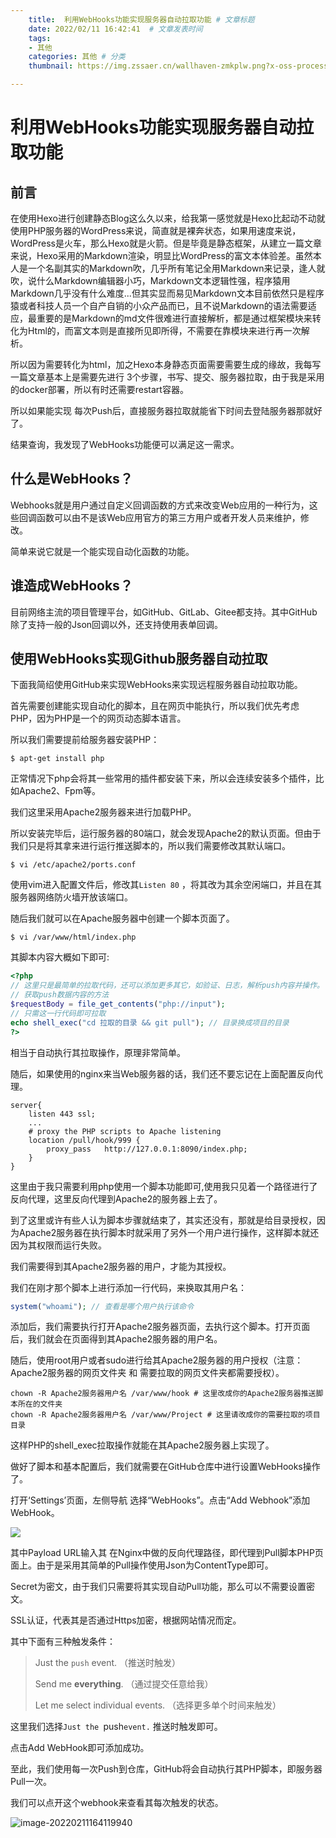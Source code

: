 ```yaml
---
    title:  利用WebHooks功能实现服务器自动拉取功能 # 文章标题  
    date: 2022/02/11 16:42:41  # 文章发表时间
    tags:
    - 其他
    categories: 其他 # 分类
    thumbnail: https://img.zssaer.cn/wallhaven-zmkplw.png?x-oss-process=style/wallpaper # 略缩图

---
```

# 利用WebHooks功能实现服务器自动拉取功能

## 前言

在使用Hexo进行创建静态Blog这么久以来，给我第一感觉就是Hexo比起动不动就使用PHP服务器的WordPress来说，简直就是裸奔状态，如果用速度来说，WordPress是火车，那么Hexo就是火箭。但是毕竟是静态框架，从建立一篇文章来说，Hexo采用的Markdown渲染，明显比WordPress的富文本体验差。虽然本人是一个名副其实的Markdown吹，几乎所有笔记全用Markdown来记录，逢人就吹，说什么Markdown编辑器小巧，Markdown文本逻辑性强，程序猿用Markdown几乎没有什么难度...但其实显而易见Markdown文本目前依然只是程序猿或者科技人员一个自产自销的小众产品而已，且不说Markdown的语法需要适应，最重要的是Markdown的md文件很难进行直接解析，都是通过框架模块来转化为Html的，而富文本则是直接所见即所得，不需要在靠模块来进行再一次解析。

所以因为需要转化为html，加之Hexo本身静态页面需要需要生成的缘故，我每写一篇文章基本上是需要先进行 3个步骤，书写、提交、服务器拉取，由于我是采用的docker部署，所以有时还需要restart容器。

所以如果能实现 每次Push后，直接服务器拉取就能省下时间去登陆服务器那就好了。

结果查询，我发现了WebHooks功能便可以满足这一需求。

## 什么是WebHooks？

Webhooks就是用户通过自定义回调函数的方式来改变Web应用的一种行为，这些回调函数可以由不是该Web应用官方的第三方用户或者开发人员来维护，修改。

简单来说它就是一个能实现自动化函数的功能。

## 谁造成WebHooks？

目前网络主流的项目管理平台，如GitHub、GitLab、Gitee都支持。其中GitHub除了支持一般的Json回调以外，还支持使用表单回调。



## 使用WebHooks实现Github服务器自动拉取

下面我简绍使用GitHub来实现WebHooks来实现远程服务器自动拉取功能。

首先需要创建能实现自动化的脚本，且在网页中能执行，所以我们优先考虑PHP，因为PHP是一个的网页动态脚本语言。

所以我们需要提前给服务器安装PHP：

```shell
$ apt-get install php
```

正常情况下php会将其一些常用的插件都安装下来，所以会连续安装多个插件，比如Apache2、Fpm等。

我们这里采用Apache2服务器来进行加载PHP。

所以安装完毕后，运行服务器的80端口，就会发现Apache2的默认页面。但由于我们只是将其拿来进行运行推送脚本的，所以我们需要修改其默认端口。

```shell
$ vi /etc/apache2/ports.conf
```

使用vim进入配置文件后，修改其`Listen 80` ，将其改为其余空闲端口，并且在其服务器网络防火墙开放该端口。

随后我们就可以在Apache服务器中创建一个脚本页面了。

```shell
$ vi /var/www/html/index.php
```

其脚本内容大概如下即可:

```php
<?php
// 这里只是最简单的拉取代码，还可以添加更多其它，如验证、日志，解析push内容并操作。
// 获取push数据内容的方法
$requestBody = file_get_contents("php://input");
// 只需这一行代码即可拉取
echo shell_exec("cd 拉取的目录 && git pull"); // 目录换成项目的目录
?>
```

相当于自动执行其拉取操作，原理非常简单。

随后，如果使用的nginx来当Web服务器的话，我们还不要忘记在上面配置反向代理。

```properties
server{
	listen 443 ssl;
	...
	# proxy the PHP scripts to Apache listening
    location /pull/hook/999 {
        proxy_pass   http://127.0.0.1:8090/index.php;
    }
}
```

这里由于我只需要利用php使用一个脚本功能即可,使用我只见着一个路径进行了反向代理，这里反向代理到Apache2的服务器上去了。



到了这里或许有些人认为脚本步骤就结束了，其实还没有，那就是给目录授权，因为Apache2服务器在执行脚本时就采用了另外一个用户进行操作，这样脚本就还因为其权限而运行失败。

我们需要得到其Apache2服务器的用户，才能为其授权。

我们在刚才那个脚本上进行添加一行代码，来换取其用户名：

```php
system("whoami"); // 查看是哪个用户执行该命令
```

添加后，我们需要执行打开Apache2服务器页面，去执行这个脚本。打开页面后，我们就会在页面得到其Apache2服务器的用户名。

随后，使用root用户或者sudo进行给其Apache2服务器的用户授权（注意：Apache2服务器的网页文件夹 和 需要拉取的网页文件夹都需要授权）。

```shell
chown -R Apache2服务器用户名 /var/www/hook # 这里改成你的Apache2服务器推送脚本所在的文件夹
chown -R Apache2服务器用户名 /var/www/Project # 这里请改成你的需要拉取的项目目录
```

这样PHP的shell_exec拉取操作就能在其Apache2服务器上实现了。



做好了脚本和基本配置后，我们就需要在GitHub仓库中进行设置WebHooks操作了。

打开‘Settings’页面，左侧导航 选择“WebHooks”。点击“Add Webhook”添加WebHook。

![](https://img.zssaer.cn/20220211163125.png)

其中Payload URL输入其 在Nginx中做的反向代理路径，即代理到Pull脚本PHP页面上。由于是采用其简单的Pull操作使用Json为ContentType即可。

Secret为密文，由于我们只需要将其实现自动Pull功能，那么可以不需要设置密文。

SSL认证，代表其是否通过Https加密，根据网站情况而定。

其中下面有三种触发条件：

> Just the `push` event. （推送时触发）
>
> Send me **everything**. （通过提交任意给我）
>
> Let me select individual events. （选择更多单个时间来触发）

这里我们选择`Just the `push` event. ` 推送时触发即可。

点击Add WebHook即可添加成功。



至此，我们使用每一次Push到仓库，GitHub将会自动执行其PHP脚本，即服务器Pull一次。

我们可以点开这个webhook来查看其每次触发的状态。

![image-20220211164119940](https://img.zssaer.cn/image-20220211164119940.png)